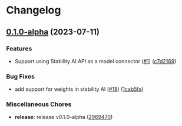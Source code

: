 # Changelog

## [0.1.0-alpha](https://github.com/instill-ai/connector-ai/compare/v0.1.0-alpha...v0.1.0-alpha) (2023-07-11)


### Features

* Support using Stability AI API as a model connector ([#1](https://github.com/instill-ai/connector-ai/issues/1)) ([c7d2169](https://github.com/instill-ai/connector-ai/commit/c7d21692e732a1594b74d893ccdc6d342222618a))


### Bug Fixes

* add support for weights in stability AI ([#18](https://github.com/instill-ai/connector-ai/issues/18)) ([1cab5fa](https://github.com/instill-ai/connector-ai/commit/1cab5fa5f10ede5bba24da7359b6c0a60b044af6))


### Miscellaneous Chores

* **release:** release v0.1.0-alpha ([2969470](https://github.com/instill-ai/connector-ai/commit/2969470df020bb0e7c7f1340bcde6e625d1f7ec2))
